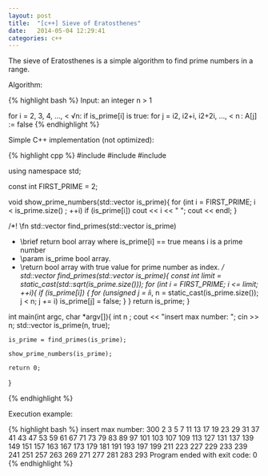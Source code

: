 ```yaml
---
layout: post
title:  "[c++] Sieve of Eratosthenes"
date:   2014-05-04 12:29:41
categories: c++
---
```


The sieve of Eratosthenes is a simple algorithm to find prime numbers in a range.

Algorithm:

{% highlight bash %}
Input: an integer n > 1

 for i = 2, 3, 4, ..., < √n:
  if is_prime[i] is true:
    for j = i2, i2+i, i2+2i, ..., < n :
      A[j] := false
{% endhighlight %} 

Simple C++ implementation (not optimized): 

{% highlight cpp %}
#include <cmath>
#include <iostream>
#include <vector>

using namespace std;

const int FIRST_PRIME = 2;

void show_prime_numbers(std::vector<bool> is_prime){
    for (int i = FIRST_PRIME; i < is_prime.size() ; ++i)
        if (is_prime[i])
            cout << i  << " ";
    cout << endl;
}


/*! \fn std::vector<bool> find_primes(std::vector<bool> is_prime)
 *  \brief return bool array where is_prime[i] == true means i is a prime number
 *  \param is_prime bool array.
 *  \return bool array with true value for prime number as index.
 */
std::vector<bool> find_primes(std::vector<bool> is_prime){
    const int limit = static_cast<int>(std::sqrt(is_prime.size()));
    for (int i = FIRST_PRIME; i <= limit; ++i){
        if (is_prime[i]) {
            for (unsigned j = i*i, n = static_cast<unsigned>(is_prime.size()); j < n; j += i)
                is_prime[j] = false;
        }
    }
    return is_prime;
}


int main(int argc, char *argv[]){
    int n ;
    cout << "insert max number: ";
    cin >> n;
    std::vector<bool> is_prime(n, true);
    
    is_prime = find_primes(is_prime);
    
    show_prime_numbers(is_prime);
    
    return 0;
}

{% endhighlight %}

Execution example:  

{% highlight bash %}
insert max number: 300
2 3 5 7 11 13 17 19 23 29 31 37 41 43 47 53 59 61 67 71 73 79 83 89 97 101 103 107 109 113 127 131 137 139 149 151 157 163 167 173 179 181 191 193 197 199 211 223 227 229 233 239 241 251 257 263 269 271 277 281 283 293 
Program ended with exit code: 0
{% endhighlight %}

